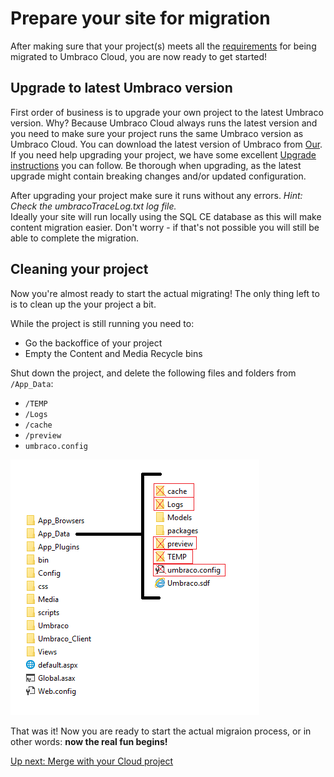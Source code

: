 # Prepare your site for migration

After making sure that your project(s) meets all the [requirements](index.md) for being migrated to Umbraco Cloud, you are now ready to get started!

## Upgrade to latest Umbraco version
First order of business is to upgrade your own project to the latest Umbraco version. Why? Because Umbraco Cloud always runs the latest version and you need to make sure your project runs the same Umbraco version as Umbraco Cloud.
You can download the latest version of Umbraco from [Our](https://our.umbraco.org/download/).
If you need help upgrading your project, we have some excellent [Upgrade instructions](https://our.umbraco.org/documentation/Getting-Started/Setup/Upgrading/general) you can follow. Be thorough when upgrading, as the latest upgrade might contain breaking changes and/or updated configuration.

After upgrading your project make sure it runs without any errors. *Hint: Check the umbracoTraceLog.txt log file.*  
Ideally your site will run locally using the SQL CE database as this will make content migration easier. Don't worry - if that's not possible you will still be able to complete the migration.

## Cleaning your project
Now you're almost ready to start the actual migrating! The only thing left to is to clean up the your project a bit.

While the project is still running you need to:
* Go the backoffice of your project
* Empty the Content and Media Recycle bins

Shut down the project, and delete the following files and folders from `/App_Data`:
* `/TEMP`
* `/Logs`
* `/cache`
* `/preview`
* `umbraco.config`

![delete-from-app-data](images/App_Data-DELETE.png)

That was it! Now you are ready to start the actual migraion process, or in other words: **now the real fun begins!**

[Up next: Merge with your Cloud project](part-2.md)